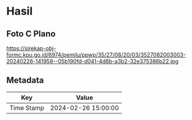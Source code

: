 # Hasil

## Foto C Plano

https://sirekap-obj-formc.kpu.go.id/6974/pemilu/ppwp/35/27/08/20/03/3527082003003-20240226-141958--05b190fd-d041-4d8b-a3b2-32e375386b22.jpg


## Metadata

| Key        | Value               |
| ---------- | ------------------- |
| Time Stamp | 2024-02-26 15:00:00 |



